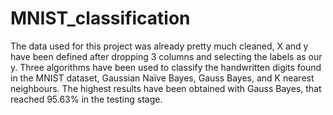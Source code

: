 # MNIST_classification
The data used for this project was already pretty much cleaned, X and y have been defined after dropping 3 columns and selecting the labels as our y. Three algorithms have been used to classify the handwritten digits found in the MNIST dataset, Gaussian Naïve Bayes, Gauss Bayes, and K nearest neighbours.
The highest results have been obtained with Gauss Bayes, that reached 95.63% in the testing stage.


